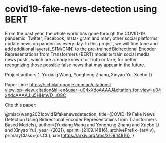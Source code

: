 # covid19-fake-news-detection using BERT
From the past year, the whole world has gone through
the COVID-19 pandemic. Twitter, Facebook, Insta-
gram and many other social platforms update news
on pandemics every day. In this project, we will fine tune
and add additional layers(LSTM/CNN) to the pre-trained Bidirectional Encoder
Representations from Transformers (BERT) model
to train social media news posts, which are already
known for truth or fake, for better recognizing those
possible false news that may appear in the future.

Project authors： Yuxiang Wang, Yongheng Zhang, Xinyao Yu, Xuebo Li

Paper Link: https://scholar.google.com.au/citations?view_op=view_citation&hl=en&user=u04xXdoAAAAJ&citation_for_view=u04xXdoAAAAJ:u5HHmVD_uO8C

Cite this paper:

@misc{wang2021covid19fakenewsdetection,
      title={COVID-19 Fake News Detection Using Bidirectional Encoder Representations from Transformers Based Models}, 
      author={Yuxiang Wang and Yongheng Zhang and Xuebo Li and Xinyao Yu},
      year={2021},
      eprint={2109.14816},
      archivePrefix={arXiv},
      primaryClass={cs.CL},
      url={https://arxiv.org/abs/2109.14816}, 
}
